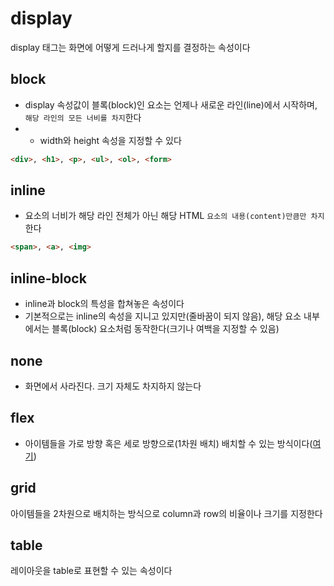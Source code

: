 # display
display 태그는 화면에 어떻게 드러나게 할지를 결정하는 속성이다

## block

- display 속성값이 블록(block)인 요소는 언제나 새로운 라인(line)에서 시작하며, `해당 라인의 모든 너비를 차지`한다
- - width와 height 속성을 지정할 수 있다
```html
<div>, <h1>, <p>, <ul>, <ol>, <form>
```
## inline

- 요소의 너비가 해당 라인 전체가 아닌 해당 HTML `요소의 내용(content)만큼만 차지`한다
```html
<span>, <a>, <img>
```

## inline-block
- inline과 block의 특성을 합쳐놓은 속성이다
- 기본적으로는 inline의 속성을 지니고 있지만(줄바꿈이 되지 않음), 해당 요소 내부에서는 블록(block) 요소처럼 동작한다(크기나 여백을 지정할 수 있음)

## none
- 화면에서 사라진다. 크기 자체도 차지하지 않는다

## flex
- 아이템들을 가로 방향 혹은 세로 방향으로(1차원 배치) 배치할 수 있는 방식이다([여기](https://velog.io/@sukong/WEB-Flexbox-Froggy-%ED%92%80%EC%9D%B4))

## grid
아이템들을 2차원으로 배치하는 방식으로 column과 row의 비율이나 크기를 지정한다

## table
레이아웃을 table로 표현할 수 있는 속성이다


